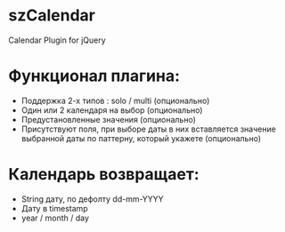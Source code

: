 # szCalendar
Calendar Plugin for jQuery

# Функционал плагина:
- Поддержка 2-х типов : solo / multi (опционально)
- Один или 2 календаря на выбор (опционально)
- Предустановленные значения (опционально)
- Присутствуют поля, при выборе даты в них вставляется значение выбранной даты по паттерну, который укажете (опционально)

# Календарь возвращает:
- String дату, по дефолту dd-mm-YYYY
- Дату в timestamp
- year / month / day
